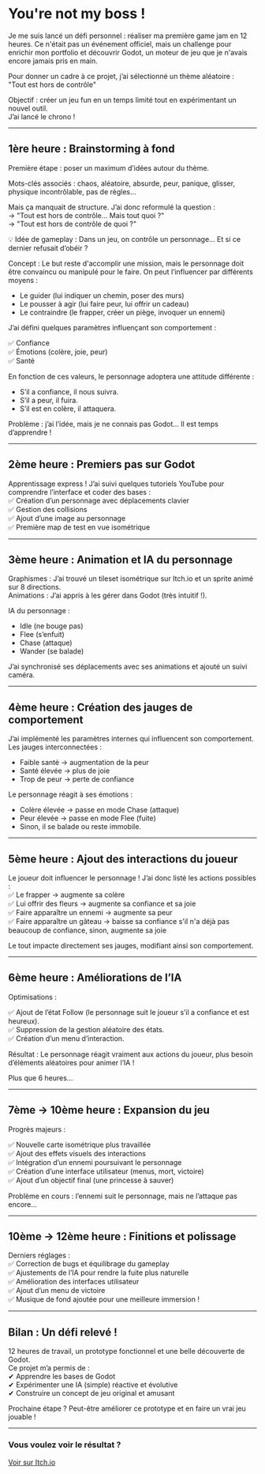 # You're not my boss !

Je me suis lancé un défi personnel : réaliser ma première game jam en 12 heures. Ce n'était pas un événement officiel, mais un challenge pour enrichir mon portfolio et découvrir Godot, un moteur de jeu que je n'avais encore jamais pris en main.

Pour donner un cadre à ce projet, j’ai sélectionné un thème aléatoire :  
 "Tout est hors de contrôle"

Objectif : créer un jeu fun en un temps limité tout en expérimentant un nouvel outil.  
 J’ai lancé le chrono !

---

## 1ère heure : Brainstorming à fond

Première étape : poser un maximum d’idées autour du thème.

Mots-clés associés : chaos, aléatoire, absurde, peur, panique, glisser, physique incontrôlable, pas de règles...

Mais ça manquait de structure. J’ai donc reformulé la question :  
 -> "Tout est hors de contrôle… Mais tout quoi ?"  
 -> "Tout est hors de contrôle de quoi ?"

💡 Idée de gameplay : Dans un jeu, on contrôle un personnage… Et si ce dernier refusait d’obéir ?

Concept : Le but reste d'accomplir une mission, mais le personnage doit être convaincu ou manipulé pour le faire. On peut l’influencer par différents moyens :

- Le guider (lui indiquer un chemin, poser des murs)
- Le pousser à agir (lui faire peur, lui offrir un cadeau)
- Le contraindre (le frapper, créer un piège, invoquer un ennemi)

J’ai défini quelques paramètres influençant son comportement : 

 ✅ Confiance  
 ✅ Émotions (colère, joie, peur)  
 ✅ Santé

En fonction de ces valeurs, le personnage adoptera une attitude différente : 

- S’il a confiance, il nous suivra.
- S’il a peur, il fuira.
- S’il est en colère, il attaquera.

Problème : j’ai l’idée, mais je ne connais pas Godot… Il est temps d’apprendre !

---

## 2ème heure : Premiers pas sur Godot

Apprentissage express ! J’ai suivi quelques tutoriels YouTube pour comprendre l’interface et coder des bases :  
 ✅ Création d’un personnage avec déplacements clavier  
 ✅ Gestion des collisions  
 ✅ Ajout d’une image au personnage  
 ✅ Première map de test en vue isométrique

---

## 3ème heure : Animation et IA du personnage

Graphismes : J’ai trouvé un tileset isométrique sur Itch.io et un sprite animé sur 8 directions.  
Animations : J’ai appris à les gérer dans Godot (très intuitif !).

IA du personnage :

- Idle (ne bouge pas)
- Flee (s’enfuit)
- Chase (attaque)
- Wander (se balade)

J’ai synchronisé ses déplacements avec ses animations et ajouté un suivi caméra.

---

## 4ème heure : Création des jauges de comportement

J’ai implémenté les paramètres internes qui influencent son comportement.  
Les jauges interconnectées :

- Faible santé → augmentation de la peur
- Santé élevée → plus de joie
- Trop de peur → perte de confiance

Le personnage réagit à ses émotions :

- Colère élevée → passe en mode Chase (attaque)
- Peur élevée → passe en mode Flee (fuite)
- Sinon, il se balade ou reste immobile.

---

## 5ème heure : Ajout des interactions du joueur

Le joueur doit influencer le personnage ! J’ai donc listé les actions possibles :  
 ✅ Le frapper → augmente sa colère  
 ✅ Lui offrir des fleurs → augmente sa confiance et sa joie  
 ✅ Faire apparaître un ennemi → augmente sa peur  
 ✅ Faire apparaître un gâteau → baisse sa confiance s'il n'a déjà pas beaucoup de confiance, sinon, augmente sa joie

Le tout impacte directement ses jauges, modifiant ainsi son comportement.

---

## 6ème heure : Améliorations de l’IA

Optimisations :

 ✅ Ajout de l’état Follow (le personnage suit le joueur s’il a confiance et est heureux).  
 ✅ Suppression de la gestion aléatoire des états.  
 ✅ Création d’un menu d’interaction.

Résultat : Le personnage réagit vraiment aux actions du joueur, plus besoin d’éléments aléatoires pour animer l’IA !

Plus que 6 heures...

---

## 7ème → 10ème heure : Expansion du jeu

Progrès majeurs :

 ✅ Nouvelle carte isométrique plus travaillée  
 ✅ Ajout des effets visuels des interactions  
 ✅ Intégration d’un ennemi poursuivant le personnage  
 ✅ Création d’une interface utilisateur (menus, mort, victoire)  
 ✅ Ajout d’un objectif final (une princesse à sauver)

Problème en cours : l’ennemi suit le personnage, mais ne l’attaque pas encore...

---

## 10ème → 12ème heure : Finitions et polissage

Derniers réglages :  
 ✅ Correction de bugs et équilibrage du gameplay  
 ✅ Ajustements de l’IA pour rendre la fuite plus naturelle  
 ✅ Amélioration des interfaces utilisateur  
 ✅ Ajout d’un menu de victoire  
 ✅ Musique de fond ajoutée pour une meilleure immersion !

---

## Bilan : Un défi relevé !

12 heures de travail, un prototype fonctionnel et une belle découverte de Godot.  
 Ce projet m’a permis de :  
 ✔ Apprendre les bases de Godot  
 ✔ Expérimenter une IA (simple) réactive et évolutive  
 ✔ Construire un concept de jeu original et amusant

Prochaine étape ? Peut-être améliorer ce prototype et en faire un vrai jeu jouable !

---

### Vous voulez voir le résultat ?

[Voir sur Itch.io](https://ilanou.itch.io/youre-not-my-boss)